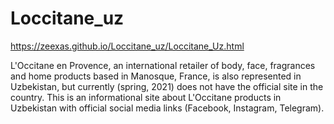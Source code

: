 # Loccitane_uz
https://zeexas.github.io/Loccitane_uz/Loccitane_Uz.html

L'Occitane en Provence, an international retailer of body, face, fragrances and home products based in Manosque, France, is also represented in Uzbekistan, but currently (spring, 2021) does not have the official site in the country.
This is an informational site about L'Occitane products in Uzbekistan with official social media links (Facebook, Instagram, Telegram).
